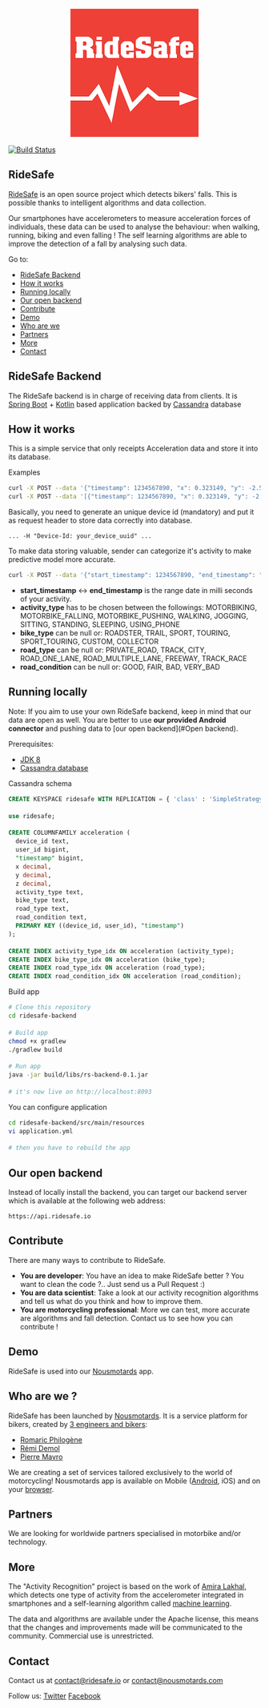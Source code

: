 <p align="center"><img src="https://raw.githubusercontent.com/ridesafe/project/gh-pages/ridesafe_256.jpg"></p>

[![Build Status](https://travis-ci.org/ridesafe/ridesafe-backend.svg)](https://travis-ci.org/ridesafe/ridesafe-backend)

## RideSafe
[RideSafe](http://www.ridesafe.io) is an open source project which detects bikers' falls. This is possible thanks to intelligent algorithms and data collection.

Our smartphones have accelerometers to measure acceleration forces of individuals, these data can be used to analyse the behaviour: when walking, running, biking and even falling !
The self learning algorithms are able to improve the detection of a fall by analysing such data.

Go to:
* [RideSafe Backend](#ridesafe-backend)
* [How it works](#how-it-works)
* [Running locally](#running-locally)
* [Our open backend](#our-open-backend)
* [Contribute](#contribute)
* [Demo](#demo)
* [Who are we](#who-are-we)
* [Partners](#partners)
* [More](#more)
* [Contact](#contact)

## RideSafe Backend
The RideSafe backend is in charge of receiving data from clients. It is [Spring Boot](http://projects.spring.io/spring-boot/) + [Kotlin](https://kotlinlang.org/) based application backed by [Cassandra](http://cassandra.apache.org/) database

## How it works
This is a simple service that only receipts Acceleration data and store it into its database.

Examples
```bash
curl -X POST --data '{"timestamp": 1234567890, "x": 0.323149, "y": -2.5231, "z": 9.28387237}' -H "Device-Id: your_device_uuid" -H "Content-type: application/json" http://localhost:8093/api/v1/acceleration
curl -X POST --data '[{"timestamp": 1234567890, "x": 0.323149, "y": -2.5231, "z": 9.28387237}, ...]' -H "Device-Id: your_device_uuid" -H "Content-type: application/json" http://localhost:8093/api/v1/accelerations
```

Basically, you need to generate an unique device id (mandatory) and put it as request header to store data correctly into database.
```
... -H "Device-Id: your_device_uuid" ...
```

To make data storing valuable, sender can categorize it's activity to make predictive model more accurate.
```bash
curl -X POST --data '{"start_timestamp": 1234567890, "end_timestamp": "2334567890", "activity_type": "MOTORBIKING", "bike_type": "ROADSTER", "road_type": "CITY", "road_condition": "GOOD"}' -H "Device-Id: your_device_uuid" -H "Content-type: application/json" http://localhost:8093/api/v1/acceleration/form
```

* **start_timestamp** <-> **end_timestamp** is the range date in milli seconds of your activity.
* **activity_type** has to be chosen between the followings: MOTORBIKING, MOTORBIKE_FALLING, MOTORBIKE_PUSHING, WALKING, JOGGING, SITTING, STANDING, SLEEPING, USING_PHONE
* **bike_type** can be null or: ROADSTER, TRAIL, SPORT, TOURING, SPORT_TOURING, CUSTOM, COLLECTOR
* **road_type** can be null or: PRIVATE_ROAD, TRACK, CITY, ROAD_ONE_LANE, ROAD_MULTIPLE_LANE, FREEWAY, TRACK_RACE
* **road_condition** can be null or: GOOD, FAIR, BAD, VERY_BAD

## Running locally
Note: If you aim to use your own RideSafe backend, keep in mind that our data are open as well. You are better to use **our provided Android connector** and pushing data to [our open backend](#Open backend).

Prerequisites:
* [JDK 8](http://www.oracle.com/technetwork/java/javase/downloads/jdk8-downloads-2133151.html)
* [Cassandra database](http://cassandra.apache.org/download/)

Cassandra schema
```SQL
CREATE KEYSPACE ridesafe WITH REPLICATION = { 'class' : 'SimpleStrategy', 'replication_factor' : 1 };

use ridesafe;

CREATE COLUMNFAMILY acceleration (
  device_id text,
  user_id bigint,
  "timestamp" bigint,
  x decimal,
  y decimal,
  z decimal,
  activity_type text,
  bike_type text,
  road_type text,
  road_condition text,
  PRIMARY KEY ((device_id, user_id), "timestamp")
);

CREATE INDEX activity_type_idx ON acceleration (activity_type);
CREATE INDEX bike_type_idx ON acceleration (bike_type);
CREATE INDEX road_type_idx ON acceleration (road_type);
CREATE INDEX road_condition_idx ON acceleration (road_condition);
```

Build app
```bash
# Clone this repository
cd ridesafe-backend

# Build app
chmod +x gradlew
./gradlew build

# Run app
java -jar build/libs/rs-backend-0.1.jar

# it's now live on http://localhost:8093
```

You can configure application
```bash
cd ridesafe-backend/src/main/resources
vi application.yml

# then you have to rebuild the app
```

## Our open backend
Instead of locally install the backend, you can target our backend server which is available at the following web address:
```
https://api.ridesafe.io
```

## Contribute
There are many ways to contribute to RideSafe.
* **You are developer**: You have an idea to make RideSafe better ? You want to clean the code ?.. Just send us a Pull Request :)
* **You are data scientist**: Take a look at our activity recognition algorithms and tell us what do you think and how to improve them.
* **You are motorcycling professional**: More we can test, more accurate are algorithms and fall detection. Contact us to see how you can contribute !

## Demo
RideSafe is used into our [Nousmotards](https://play.google.com/store/apps/details?id=com.nousmotards.android) app.


## Who are we ?
RideSafe has been launched by [Nousmotards](https://www.nousmotards.com).
It is a service platform for bikers, created by [3 engineers and bikers](http://blog.nousmotards.com/2015/04/24/ouverture-du-blog-nousmotards/):
* [Romaric Philogène](https://fr.linkedin.com/in/romaricphilogene)
* [Rémi Demol](https://www.linkedin.com/in/demolremi/fr)
* [Pierre Mavro](https://fr.linkedin.com/in/pmavro/fr)

We are creating a set of services tailored exclusively to the world of motorcycling!
Nousmotards app is available on Mobile ([Android](https://play.google.com/store/apps/details?id=com.nousmotards.android), iOS) and on your [browser](https://www.nousmotards.com).

## Partners
We are looking for worldwide partners specialised in motorbike and/or technology.

## More
The "Activity Recognition" project is based on the work of [Amira Lakhal](https://github.com/MiraLak), which detects one type of activity from the accelerometer integrated in smartphones and a self-learning algorithm called [machine learning](https://en.wikipedia.org/wiki/Machine_learning).

The data and algorithms are available under the Apache license, this means that the changes and improvements made will be communicated to the community.
Commercial use is unrestricted.

## Contact

Contact us at [contact@ridesafe.io](mailto:contact@ridesafe.io) or [contact@nousmotards.com](mailto:contact@nousmotards.com)

Follow us: [Twitter](https://twitter.com/Nousmotards) [Facebook](https://www.facebook.com/nousmotardsapp)
